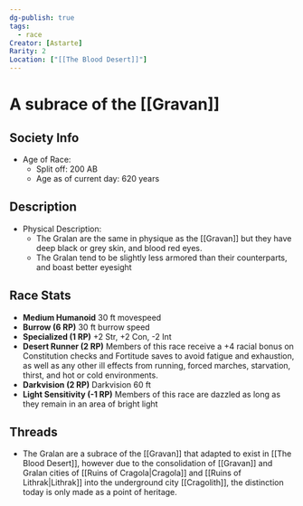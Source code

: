 ```yaml
---
dg-publish: true
tags:
  - race
Creator: [Astarte]
Rarity: 2
Location: ["[[The Blood Desert]]"]
---
```

# A subrace of the [[Gravan]]
## Society Info
- Age of Race:
	- Split off: 200 AB
	- Age as of current day: 620 years
## Description
- Physical Description:
	- The Gralan are the same in physique as the [[Gravan]] but they have deep black or grey skin, and blood red eyes. 
	- The Gralan tend to be slightly less armored than their counterparts, and boast better eyesight
## Race Stats
- **Medium Humanoid** 
	30 ft movespeed
- **Burrow (6 RP)** 
	30 ft burrow speed
- **Specialized (1 RP)** 
	+2 Str, +2 Con, -2 Int
- **Desert Runner (2 RP)**
	Members of this race receive a +4 racial bonus on Constitution checks and Fortitude saves to avoid fatigue and exhaustion, as well as any other ill effects from running, forced marches, starvation, thirst, and hot or cold environments.
- **Darkvision (2 RP)** 
	Darkvision 60 ft
- **Light Sensitivity (-1 RP)** 
	Members of this race are dazzled as long as they remain in an area of bright light
## Threads
- The Gralan are a subrace of the [[Gravan]] that adapted to exist in [[The Blood Desert]], however due to the consolidation of [[Gravan]] and Gralan cities of [[Ruins of Cragola|Cragola]] and [[Ruins of Lithrak|Lithrak]] into the underground city [[Cragolith]], the distinction today is only made as a point of heritage.
